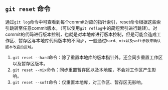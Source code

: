 ## `git reset` 命令
通过`git log`命令中可查看到每个commit对应的指针索引，reset命令根据这些索引跳转至任意commit版本，（可以使用`git reflog`中的简短索引进行跳转）。对commit的代码进行版本控制，也就是对本地库进行版本控制，但是可能会造成工作区、暂存区与本地库代码版本的不同步，一般通过`hard、mix以及soft参数来确认版本改变的区域`。
1. `git reset --hard`命令：除了重置本地库的版本指针外，还会同步重置工作区以及暂存区版本。
2. `git reset --mix`命令：同步重置暂存区以及本地库，不会对工作区产生影响。
3. `git reset --soft`命令：仅重置本地库，对工作区、暂存区无影响。